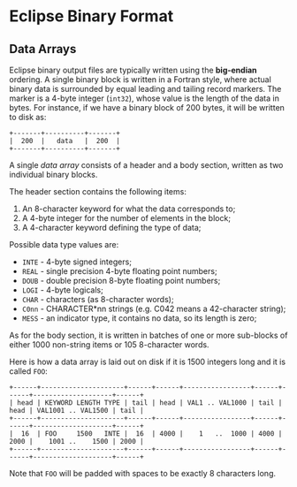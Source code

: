 # Eclipse Binary Format

## Data Arrays

Eclipse binary output files are typically written using the **big-endian** ordering. A single binary block is written in a Fortran style, where actual binary data is surrounded by equal leading and tailing record markers. The marker is a 4-byte integer (`int32`), whose value is the length of the data in bytes. For instance, if we have a binary block of 200 bytes, it will be written to disk as:

```
+-------+----------+-------+
|  200  |   data   |  200  |
+-------+----------+-------+
```

A single *data array* consists of a header and a body section, written as two individual binary blocks.

The header section contains the following items:

1. An 8-character keyword for what the data corresponds to;
2. A 4-byte integer for the number of elements in the block;
3. A 4-character keyword defining the type of data;

Possible data type values are:

- `INTE` - 4-byte signed integers;
- `REAL` - single precision 4-byte floating point numbers;
- `DOUB` - double precision 8-byte floating point numbers;
- `LOGI` - 4-byte logicals;
- `CHAR` - characters (as 8-character words);
- `C0nn` - CHARACTER*nn strings (e.g. C042 means a 42-character string);
- `MESS` - an indicator type, it contains no data, so its length is zero;

As for the body section, it is written in batches of one or more sub-blocks of either 1000 non-string items or 105 8-character words.

Here is how a data array is laid out on disk if it is 1500 integers long and it is called `FOO`:

```
+------+---------------------+------+------+-----------------+------+------+--------------------+------+
| head | KEYWORD LENGTH TYPE | tail | head | VAL1 .. VAL1000 | tail | head | VAL1001 .. VAL1500 | tail |
+------+---------------------+------+------+-----------------+------+------+--------------------+------+
|  16  | FOO     1500   INTE |  16  | 4000 |    1   ..  1000 | 4000 | 2000 |    1001 ..    1500 | 2000 |
+------+---------------------+------+------+-----------------+------+------+--------------------+------+
```

Note that `FOO` will be padded with spaces to be exactly 8 characters long.
